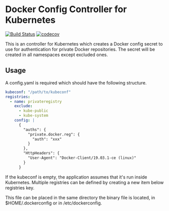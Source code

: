 # Docker Config Controller for Kubernetes

[![Build Status](https://travis-ci.org/krijohs/dcc.svg?branch=master)](https://travis-ci.org/krijohs/dcc)
[![codecov](https://codecov.io/gh/krijohs/dcc/branch/master/graph/badge.svg)](https://codecov.io/gh/krijohs/dcc)

This is an controller for Kubernetes which creates a Docker config secret to use for authentication for private Docker repositories.
The secret will be created in all namespaces except excluded ones.

## Usage

A config.yaml is required which should have the following structure.
```yaml
kubeconf: "/path/to/kubeconf"
registries:
  - name: privateregistry
    exclude:
      - kube-public
      - kube-system
    config: |
      {
        "auths": {
          "private.docker.reg": {
            "auth": "xxx"
          }
        },
        "HttpHeaders": {
          "User-Agent": "Docker-Client/19.03.1-ce (linux)"
        }
      }
```
If the kubeconf is empty, the application assumes that it's run inside Kubernetes. Multiple registries can be defined by creating a new item below registries key.

This file can be placed in the same directory the binary file is located, in $HOME/.dockerconfig or in /etc/dockerconfig.


